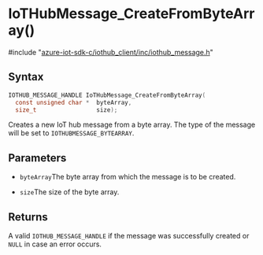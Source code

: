 # IoTHubMessage_CreateFromByteArray()

\#include "[azure-iot-sdk-c/iothub_client/inc/iothub_message.h](../iot-c-ref-iothub-message-h.md)"  

## Syntax

```C
IOTHUB_MESSAGE_HANDLE IoTHubMessage_CreateFromByteArray(
  const unsigned char *  byteArray,
  size_t                 size);
```

Creates a new IoT hub message from a byte array. The type of the message will be set to `IOTHUBMESSAGE_BYTEARRAY`.

## Parameters
* `byteArray`The byte array from which the message is to be created. 

* `size`The size of the byte array.

## Returns
A valid `IOTHUB_MESSAGE_HANDLE` if the message was successfully created or `NULL` in case an error occurs.

